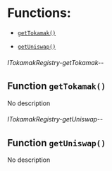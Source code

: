 # Functions:

- [`getTokamak()`](#ITokamakRegistry-getTokamak--)

- [`getUniswap()`](#ITokamakRegistry-getUniswap--)

###### ITokamakRegistry-getTokamak--

## Function `getTokamak()`

No description

###### ITokamakRegistry-getUniswap--

## Function `getUniswap()`

No description
